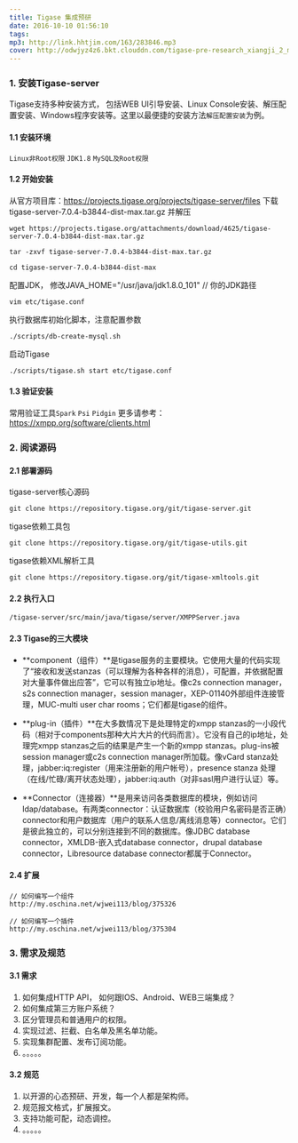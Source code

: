 ```yaml
---
title: Tigase 集成预研
date: 2016-10-10 01:56:10
tags:
mp3: http://link.hhtjim.com/163/283846.mp3
cover: http://odwjyz4z6.bkt.clouddn.com/tigase-pre-research_xiangji_2_mini.jpg
---
```


### 1. 安装Tigase-server

Tigase支持多种安装方式， 包括WEB UI引导安装、Linux Console安装、解压配置安装、Windows程序安装等。这里以最便捷的安装方法`解压配置安装`为例。

#### 1.1 安装环境
`Linux非Root权限` `JDK1.8` `MySQL及Root权限`

#### 1.2 开始安装
从官方项目库：https://projects.tigase.org/projects/tigase-server/files 下载 tigase-server-7.0.4-b3844-dist-max.tar.gz 并解压
```
wget https://projects.tigase.org/attachments/download/4625/tigase-server-7.0.4-b3844-dist-max.tar.gz

tar -zxvf tigase-server-7.0.4-b3844-dist-max.tar.gz

cd tigase-server-7.0.4-b3844-dist-max
```
配置JDK， 修改JAVA_HOME="/usr/java/jdk1.8.0_101" // 你的JDK路径
```
vim etc/tigase.conf
```
执行数据库初始化脚本，注意配置参数
```
./scripts/db-create-mysql.sh
```
启动Tigase
```
./scripts/tigase.sh start etc/tigase.conf
```
#### 1.3 验证安装
常用验证工具`Spark` `Psi` `Pidgin` 更多请参考：https://xmpp.org/software/clients.html


### 2. 阅读源码
#### 2.1 部署源码
tigase-server核心源码
```
git clone https://repository.tigase.org/git/tigase-server.git
```
tigase依赖工具包
```
git clone https://repository.tigase.org/git/tigase-utils.git
```
tigase依赖XML解析工具
```
git clone https://repository.tigase.org/git/tigase-xmltools.git
```

#### 2.2 执行入口
```
/tigase-server/src/main/java/tigase/server/XMPPServer.java
```

#### 2.3 Tigase的三大模块
- **component（组件）**是tigase服务的主要模块。它使用大量的代码实现了“接收和发送stanzas（可以理解为各种各样的消息），可配置，并依据配置对大量事件做出应答”，它可以有独立ip地址。像c2s connection manager，s2s connection manager，session manager，XEP-01140外部组件连接管理，MUC-multi user char rooms；它们都是tigase的组件。

- **plug-in（插件）**在大多数情况下是处理特定的xmpp stanzas的一小段代码（相对于components那种大片大片的代码而言）。它没有自己的ip地址，处理完xmpp stanzas之后的结果是产生一个新的xmpp stanzas。plug-ins被session manager或c2s connection manager所加载。像vCard stanza处理，jabber:iq:register（用来注册新的用户帐号），presence stanza 处理（在线/忙碌/离开状态处理），jabber:iq:auth（对非sasl用户进行认证）等。

- **Connector（连接器）**是用来访问各类数据库的模块，例如访问ldap/database。有两类connector：认证数据库（校验用户名密码是否正确）connector和用户数据库（用户的联系人信息/离线消息等）connector。它们是彼此独立的，可以分别连接到不同的数据库。像JDBC database connector，XMLDB-嵌入式database connector，drupal database connector，Libresource database connector都属于Connector。

#### 2.4 扩展
```
// 如何编写一个组件
http://my.oschina.net/wjwei113/blog/375326

// 如何编写一个插件
http://my.oschina.net/wjwei113/blog/375304
```
### 3. 需求及规范

####  3.1 需求
1. 如何集成HTTP API， 如何跟IOS、Android、WEB三端集成？
2. 如何集成第三方账户系统？
3. 区分管理员和普通用户的权限。
4. 实现过滤、拦截、白名单及黑名单功能。
5. 实现集群配置、发布订阅功能。
6. 。。。。。

####  3.2 规范
1. 以开源的心态预研、开发，每一个人都是架构师。
2. 规范报文格式，扩展报文。
3. 支持功能可配，动态调控。
4. 。。。。。

